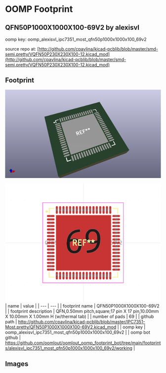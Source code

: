 # OOMP Footprint  
## QFN50P1000X1000X100-69V2  by alexisvl  
  
oomp key: oomp_alexisvl_ipc7351_most_qfn50p1000x1000x100_69v2  
  
source repo at: [http://github.com/cpavlina/kicad-pcblib/blob/master/smd-semi.pretty/VQFN50P230X230X100-12.kicad_mod](http://github.com/cpavlina/kicad-pcblib/blob/master/smd-semi.pretty/VQFN50P230X230X100-12.kicad_mod)  
## Footprint  
  
[![working_kicad_pcb_3d.png](working_kicad_pcb_3d_600.png)](working_kicad_pcb_3d.png)  
  
[![working.png](working_600.png)](working.png)  
| name | value | 
| --- | --- | 
| footprint name | QFN50P1000X1000X100-69V2 | 
| footprint description | QFN,0.50mm pitch,square;17 pin X 17 pin,10.00mm X 10.00mm X 1.00mm H (w/thermal tab) | 
| number of pads | 69 | 
| github path | http://github.com/cpavlina/kicad-pcblib/blob/master/IPC7351-Most.pretty/QFN50P1000X1000X100-69V2.kicad_mod | 
| oomp key | oomp_alexisvl_ipc7351_most_qfn50p1000x1000x100_69v2 | 
| oomp bot github | https://github.com/oomlout/oomlout_oomp_footprint_bot/tree/main/footprints/alexisvl_ipc7351_most_qfn50p1000x1000x100_69v2/working | 
## Images  
